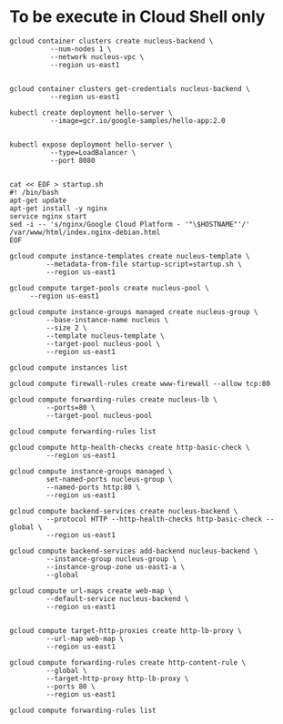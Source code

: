 # **To be execute in Cloud Shell only**


    gcloud container clusters create nucleus-backend \
              --num-nodes 1 \
              --network nucleus-vpc \
              --region us-east1


    gcloud container clusters get-credentials nucleus-backend \
              --region us-east1

    kubectl create deployment hello-server \
              --image=gcr.io/google-samples/hello-app:2.0
            

    kubectl expose deployment hello-server \
              --type=LoadBalancer \
              --port 8080


    cat << EOF > startup.sh
    #! /bin/bash
    apt-get update
    apt-get install -y nginx
    service nginx start
    sed -i -- 's/nginx/Google Cloud Platform - '"\$HOSTNAME"'/' /var/www/html/index.nginx-debian.html
    EOF

    gcloud compute instance-templates create nucleus-template \
             --metadata-from-file startup-script=startup.sh \
    	     --region us-east1

    gcloud compute target-pools create nucleus-pool \
	     --region us-east1

    gcloud compute instance-groups managed create nucleus-group \
             --base-instance-name nucleus \
             --size 2 \
             --template nucleus-template \
             --target-pool nucleus-pool \
	         --region us-east1

    gcloud compute instances list

    gcloud compute firewall-rules create www-firewall --allow tcp:80 

    gcloud compute forwarding-rules create nucleus-lb \
             --ports=80 \
             --target-pool nucleus-pool

    gcloud compute forwarding-rules list

    gcloud compute http-health-checks create http-basic-check \
	         --region us-east1

    gcloud compute instance-groups managed \
             set-named-ports nucleus-group \
             --named-ports http:80 \
             --region us-east1

    gcloud compute backend-services create nucleus-backend \
             --protocol HTTP --http-health-checks http-basic-check --global \
	         --region us-east1

    gcloud compute backend-services add-backend nucleus-backend \
             --instance-group nucleus-group \
             --instance-group-zone us-east1-a \
             --global

    gcloud compute url-maps create web-map \
             --default-service nucleus-backend \
	         --region us-east1


    gcloud compute target-http-proxies create http-lb-proxy \
             --url-map web-map \
	         --region us-east1

    gcloud compute forwarding-rules create http-content-rule \
             --global \
             --target-http-proxy http-lb-proxy \
             --ports 80 \
	         --region us-east1

    gcloud compute forwarding-rules list
